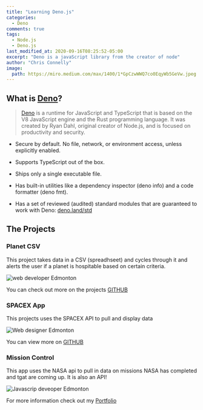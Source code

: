 ```yaml
---
title: "Learning Deno.js"
categories:
  - Deno
comments: true
tags:
  - Node.js
  - Deno.js
last_modified_at: 2020-09-16T08:25:52-05:00
excerpt: "Deno is a javaScript library from the creator of node"
author: "Chris Connelly"
image:
  path: https://miro.medium.com/max/1400/1*GpCzwWWQ7co0EqyWb5GeVw.jpeg
---
```


## What is [Deno](https://deno.land/)?

> [Deno](https://deno.land/) is a runtime for JavaScript and TypeScript that is based on the V8 JavaScript engine and the Rust programming language. It was created by Ryan Dahl, original creator of Node.js, and is focused on productivity and security.

* Secure by default. No file, network, or environment access, unless explicitly enabled.

* Supports TypeScript out of the box.

* Ships only a single executable file.

* Has built-in utilities like a dependency inspector (deno info) and a code formatter (deno fmt).

* Has a set of reviewed (audited) standard modules that are guaranteed to work with Deno: [deno.land/std](https://deno.land/std)

## The Projects

### Planet CSV

This project takes data in a CSV (spreadhseet) and cycles through it and alerts the user if a planet is hospitable based on certain criteria. 

![web developer Edmonton](https://portfolio.chrisconnelly.dev/static/80ca1cbc2f12b6d7b2fbbbcbd068770f/723c1/planet-csv.png)

You can check out more on the projects [GITHUB](https://github.com/teamallnighter/chris-learns-deno/tree/master/planet-csv)

### SPACEX App 

This projects uses the SPACEX API to pull and display data

![Web designer Edmonton](https://portfolio.chrisconnelly.dev/static/b023d5e547bba08f09346dbdf57488f5/32c2b/deno-fetch.png)

You can view more on [GITHUB](https://portfolio.chrisconnelly.dev/deno/spacex)

### Mission Control

This app uses the NASA api to pull in data on missions NASA has completed and tgat are coming up. It is also an API!

![Javascrip deveoper Edmonton](https://portfolio.chrisconnelly.dev/static/88c82563fb965cca3f9b158a2ba8ce65/63502/screen-shot-2020-09-18-at-12.40.28-am.png)

For more information check out my [Portfolio](https://portfolio.chrisconnelly.dev/deno/nasa-control)